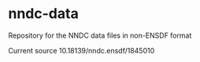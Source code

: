 # nndc-data
Repository for the NNDC data files in non-ENSDF format

Current source 10.18139/nndc.ensdf/1845010
